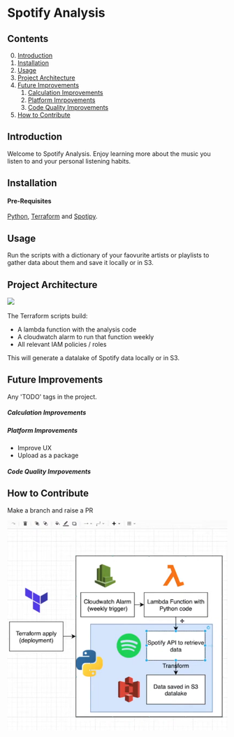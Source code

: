 # Spotify Analysis

## Contents
0. [Introduction](#introduction)
1. [Installation](#installation) 
2. [Usage](#usage)
3. [Project Architecture](#projectarchitecture)
4. [Future Improvements](#futureimprovements)
    1. [Calculation Improvements](#calculationimprovements)
    2. [Platform Imrpovements](#platformimprovements)
    3. [Code Quality Improvements](#codequalityimprovements)
5. [How to Contribute](#howtocontribute)

<a name="introduction"></a>
## Introduction 

Welcome to Spotify Analysis. 
Enjoy learning more about the music you listen to and your personal listening habits.


<a name="installation"></a>
## Installation 

#### Pre-Requisites
[Python](https://www.python.org/downloads/), [Terraform](https://www.terraform.io/downloads.html) and [Spotipy](https://spotipy.readthedocs.io/en/2.13.0/).


<a name="usage"></a>
## Usage 
Run the scripts with a dictionary of your faovurite artists or playlists to gather data about them and save it locally or in S3.

<a name="projectarchitecture"></a>
## Project Architecture 

<img src="https://github.com/liamhartley/spotify_analysis/blob/master/spotify_analysis.drawio.png" width="500px">


The Terraform scripts build:
- A lambda function with the analysis code
- A cloudwatch alarm to run that function weekly
- All relevant IAM policies / roles

This will generate a datalake of Spotify data locally or in S3.

<a name="futureimprovements"></a>
## Future Improvements

Any 'TODO' tags in the project.

<a name="calculationimprovements"></a>
##### Calculation Improvements

<a name="platformimprovements"></a>
##### Platform Improvements
- Improve UX
- Upload as a package

<a name="codequalityimprovements"></a>
##### Code Quality Imrpovements

<a name="howtocontribute"></a>
## How to Contribute 
Make a branch and raise a PR


![Screenshot](spotipy.png)

